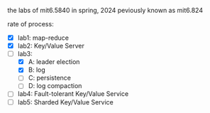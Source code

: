 the labs of mit6.5840 in spring, 2024 peviously known as mit6.824 

rate of process:

- [X] lab1: map-reduce
- [X] lab2: Key/Value Server
- [ ] lab3:
  - [X] A: leader election
  - [X] B: log
  - [ ] C: persistence
  - [ ] D: log compaction
- [ ] lab4: Fault-tolerant Key/Value Service
- [ ] lab5: Sharded Key/Value Service
